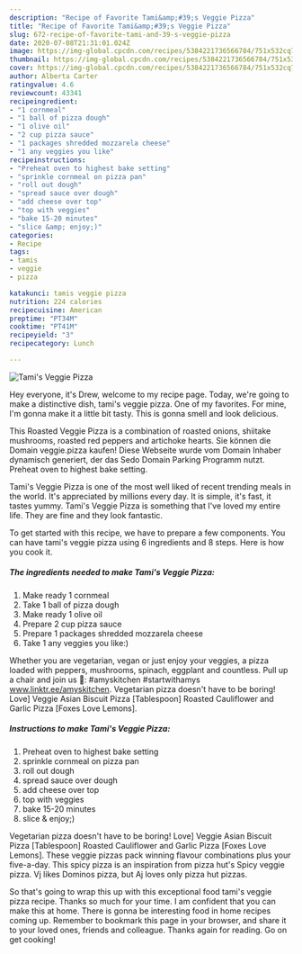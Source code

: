 ```yaml
---
description: "Recipe of Favorite Tami&amp;#39;s Veggie Pizza"
title: "Recipe of Favorite Tami&amp;#39;s Veggie Pizza"
slug: 672-recipe-of-favorite-tami-and-39-s-veggie-pizza
date: 2020-07-08T21:31:01.024Z
image: https://img-global.cpcdn.com/recipes/5384221736566784/751x532cq70/tamis-veggie-pizza-recipe-main-photo.jpg
thumbnail: https://img-global.cpcdn.com/recipes/5384221736566784/751x532cq70/tamis-veggie-pizza-recipe-main-photo.jpg
cover: https://img-global.cpcdn.com/recipes/5384221736566784/751x532cq70/tamis-veggie-pizza-recipe-main-photo.jpg
author: Alberta Carter
ratingvalue: 4.6
reviewcount: 43341
recipeingredient:
- "1 cornmeal"
- "1 ball of pizza dough"
- "1 olive oil"
- "2 cup pizza sauce"
- "1 packages shredded mozzarela cheese"
- "1 any veggies you like"
recipeinstructions:
- "Preheat oven to highest bake setting"
- "sprinkle cornmeal on pizza pan"
- "roll out dough"
- "spread sauce over dough"
- "add cheese over top"
- "top with veggies"
- "bake 15-20 minutes"
- "slice &amp; enjoy;)"
categories:
- Recipe
tags:
- tamis
- veggie
- pizza

katakunci: tamis veggie pizza 
nutrition: 224 calories
recipecuisine: American
preptime: "PT34M"
cooktime: "PT41M"
recipeyield: "3"
recipecategory: Lunch

---
```



![Tami&#39;s Veggie Pizza](https://img-global.cpcdn.com/recipes/5384221736566784/751x532cq70/tamis-veggie-pizza-recipe-main-photo.jpg)

Hey everyone, it's Drew, welcome to my recipe page. Today, we're going to make a distinctive dish, tami&#39;s veggie pizza. One of my favorites. For mine, I'm gonna make it a little bit tasty. This is gonna smell and look delicious.

This Roasted Veggie Pizza is a combination of roasted onions, shiitake mushrooms, roasted red peppers and artichoke hearts. Sie können die Domain veggie.pizza kaufen! Diese Webseite wurde vom Domain Inhaber dynamisch generiert, der das Sedo Domain Parking Programm nutzt. Preheat oven to highest bake setting.

Tami&#39;s Veggie Pizza is one of the most well liked of recent trending meals in the world. It's appreciated by millions every day. It is simple, it's fast, it tastes yummy. Tami&#39;s Veggie Pizza is something that I've loved my entire life. They are fine and they look fantastic.


To get started with this recipe, we have to prepare a few components. You can have tami&#39;s veggie pizza using 6 ingredients and 8 steps. Here is how you cook it.

<!--inarticleads1-->

##### The ingredients needed to make Tami&#39;s Veggie Pizza:

1. Make ready 1 cornmeal
1. Take 1 ball of pizza dough
1. Make ready 1 olive oil
1. Prepare 2 cup pizza sauce
1. Prepare 1 packages shredded mozzarela cheese
1. Take 1 any veggies you like:)


Whether you are vegetarian, vegan or just enjoy your veggies, a pizza loaded with peppers, mushrooms, spinach, eggplant and countless. Pull up a chair and join us 💚: #amyskitchen #startwithamys www.linktr.ee/amyskitchen. Vegetarian pizza doesn&#39;t have to be boring! Love] Veggie Asian Biscuit Pizza [Tablespoon] Roasted Cauliflower and Garlic Pizza [Foxes Love Lemons]. 

<!--inarticleads2-->

##### Instructions to make Tami&#39;s Veggie Pizza:

1. Preheat oven to highest bake setting
1. sprinkle cornmeal on pizza pan
1. roll out dough
1. spread sauce over dough
1. add cheese over top
1. top with veggies
1. bake 15-20 minutes
1. slice &amp; enjoy;)


Vegetarian pizza doesn&#39;t have to be boring! Love] Veggie Asian Biscuit Pizza [Tablespoon] Roasted Cauliflower and Garlic Pizza [Foxes Love Lemons]. These veggie pizzas pack winning flavour combinations plus your five-a-day. This spicy pizza is an inspiration from pizza hut&#39;s Spicy veggie pizza. Vj likes Dominos pizza, but Aj loves only pizza hut pizzas. 

So that's going to wrap this up with this exceptional food tami&#39;s veggie pizza recipe. Thanks so much for your time. I am confident that you can make this at home. There is gonna be interesting food in home recipes coming up. Remember to bookmark this page in your browser, and share it to your loved ones, friends and colleague. Thanks again for reading. Go on get cooking!
